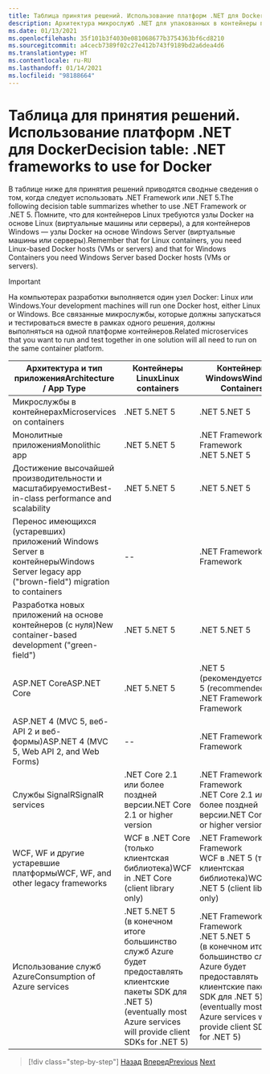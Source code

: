 ```yaml
---
title: Таблица принятия решений. Использование платформ .NET для Docker
description: Архитектура микрослужб .NET для упакованных в контейнеры приложений .NET | Таблица принятия решений. Использование платформ .NET для Docker
ms.date: 01/13/2021
ms.openlocfilehash: 35f101b3f4030e081068677b3754363bf6cd8210
ms.sourcegitcommit: a4cecb7389f02c27e412b743f9189bd2a6dea4d6
ms.translationtype: HT
ms.contentlocale: ru-RU
ms.lasthandoff: 01/14/2021
ms.locfileid: "98188664"
---
```

# <a name="decision-table-net-frameworks-to-use-for-docker"></a><span data-ttu-id="38155-104">Таблица для принятия решений. Использование платформ .NET для Docker</span><span class="sxs-lookup"><span data-stu-id="38155-104">Decision table: .NET frameworks to use for Docker</span></span>

<span data-ttu-id="38155-105">В таблице ниже для принятия решений приводятся сводные сведения о том, когда следует использовать .NET Framework или .NET 5.</span><span class="sxs-lookup"><span data-stu-id="38155-105">The following decision table summarizes whether to use .NET Framework or .NET 5.</span></span> <span data-ttu-id="38155-106">Помните, что для контейнеров Linux требуются узлы Docker на основе Linux (виртуальные машины или серверы), а для контейнеров Windows — узлы Docker на основе Windows Server (виртуальные машины или серверы).</span><span class="sxs-lookup"><span data-stu-id="38155-106">Remember that for Linux containers, you need Linux-based Docker hosts (VMs or servers) and that for Windows Containers you need Windows Server based Docker hosts (VMs or servers).</span></span>

> [!IMPORTANT]
> <span data-ttu-id="38155-107">На компьютерах разработки выполняется один узел Docker: Linux или Windows.</span><span class="sxs-lookup"><span data-stu-id="38155-107">Your development machines will run one Docker host, either Linux or Windows.</span></span> <span data-ttu-id="38155-108">Все связанные микрослужбы, которые должны запускаться и тестироваться вместе в рамках одного решения, должны выполняться на одной платформе контейнеров.</span><span class="sxs-lookup"><span data-stu-id="38155-108">Related microservices that you want to run and test together in one solution will all need to run on the same container platform.</span></span>

| <span data-ttu-id="38155-109">Архитектура и тип приложения</span><span class="sxs-lookup"><span data-stu-id="38155-109">Architecture / App Type</span></span> | <span data-ttu-id="38155-110">Контейнеры Linux</span><span class="sxs-lookup"><span data-stu-id="38155-110">Linux containers</span></span> | <span data-ttu-id="38155-111">Контейнеры Windows</span><span class="sxs-lookup"><span data-stu-id="38155-111">Windows Containers</span></span> |
|-------------------------|------------------|--------------------|
| <span data-ttu-id="38155-112">Микрослужбы в контейнерах</span><span class="sxs-lookup"><span data-stu-id="38155-112">Microservices on containers</span></span> | <span data-ttu-id="38155-113">.NET 5</span><span class="sxs-lookup"><span data-stu-id="38155-113">.NET 5</span></span> | <span data-ttu-id="38155-114">.NET 5</span><span class="sxs-lookup"><span data-stu-id="38155-114">.NET 5</span></span> |
| <span data-ttu-id="38155-115">Монолитные приложения</span><span class="sxs-lookup"><span data-stu-id="38155-115">Monolithic app</span></span> | <span data-ttu-id="38155-116">.NET 5</span><span class="sxs-lookup"><span data-stu-id="38155-116">.NET 5</span></span> | <span data-ttu-id="38155-117">.NET Framework</span><span class="sxs-lookup"><span data-stu-id="38155-117">.NET Framework</span></span> <br/> <span data-ttu-id="38155-118">.NET 5</span><span class="sxs-lookup"><span data-stu-id="38155-118">.NET 5</span></span> |
| <span data-ttu-id="38155-119">Достижение высочайшей производительности и масштабируемости</span><span class="sxs-lookup"><span data-stu-id="38155-119">Best-in-class performance and scalability</span></span> | <span data-ttu-id="38155-120">.NET 5</span><span class="sxs-lookup"><span data-stu-id="38155-120">.NET 5</span></span> | <span data-ttu-id="38155-121">.NET 5</span><span class="sxs-lookup"><span data-stu-id="38155-121">.NET 5</span></span> |
| <span data-ttu-id="38155-122">Перенос имеющихся (устаревших) приложений Windows Server в контейнеры</span><span class="sxs-lookup"><span data-stu-id="38155-122">Windows Server legacy app ("brown-field") migration to containers</span></span> | -- | <span data-ttu-id="38155-123">.NET Framework</span><span class="sxs-lookup"><span data-stu-id="38155-123">.NET Framework</span></span> |
| <span data-ttu-id="38155-124">Разработка новых приложений на основе контейнеров (с нуля)</span><span class="sxs-lookup"><span data-stu-id="38155-124">New container-based development ("green-field")</span></span> | <span data-ttu-id="38155-125">.NET 5</span><span class="sxs-lookup"><span data-stu-id="38155-125">.NET 5</span></span> | <span data-ttu-id="38155-126">.NET 5</span><span class="sxs-lookup"><span data-stu-id="38155-126">.NET 5</span></span> |
| <span data-ttu-id="38155-127">ASP.NET Core</span><span class="sxs-lookup"><span data-stu-id="38155-127">ASP.NET Core</span></span> | <span data-ttu-id="38155-128">.NET 5</span><span class="sxs-lookup"><span data-stu-id="38155-128">.NET 5</span></span> | <span data-ttu-id="38155-129">.NET 5 (рекомендуется)</span><span class="sxs-lookup"><span data-stu-id="38155-129">.NET 5 (recommended)</span></span> <br/> <span data-ttu-id="38155-130">.NET Framework</span><span class="sxs-lookup"><span data-stu-id="38155-130">.NET Framework</span></span> |
| <span data-ttu-id="38155-131">ASP.NET 4 (MVC 5, веб-API 2 и веб-формы)</span><span class="sxs-lookup"><span data-stu-id="38155-131">ASP.NET 4 (MVC 5, Web API 2, and Web Forms)</span></span> | -- | <span data-ttu-id="38155-132">.NET Framework</span><span class="sxs-lookup"><span data-stu-id="38155-132">.NET Framework</span></span> |
| <span data-ttu-id="38155-133">Службы SignalR</span><span class="sxs-lookup"><span data-stu-id="38155-133">SignalR services</span></span> | <span data-ttu-id="38155-134">.NET Core 2.1 или более поздней версии</span><span class="sxs-lookup"><span data-stu-id="38155-134">.NET Core 2.1 or higher version</span></span> | <span data-ttu-id="38155-135">.NET Framework</span><span class="sxs-lookup"><span data-stu-id="38155-135">.NET Framework</span></span> <br/> <span data-ttu-id="38155-136">.NET Core 2.1 или более поздней версии</span><span class="sxs-lookup"><span data-stu-id="38155-136">.NET Core 2.1 or higher version</span></span> |
| <span data-ttu-id="38155-137">WCF, WF и другие устаревшие платформы</span><span class="sxs-lookup"><span data-stu-id="38155-137">WCF, WF, and other legacy frameworks</span></span> | <span data-ttu-id="38155-138">WCF в .NET Core (только клиентская библиотека)</span><span class="sxs-lookup"><span data-stu-id="38155-138">WCF in .NET Core (client library only)</span></span> | <span data-ttu-id="38155-139">.NET Framework</span><span class="sxs-lookup"><span data-stu-id="38155-139">.NET Framework</span></span> <br/> <span data-ttu-id="38155-140">WCF в .NET 5 (только клиентская библиотека)</span><span class="sxs-lookup"><span data-stu-id="38155-140">WCF in .NET 5 (client library only)</span></span> |
| <span data-ttu-id="38155-141">Использование служб Azure</span><span class="sxs-lookup"><span data-stu-id="38155-141">Consumption of Azure services</span></span> | <span data-ttu-id="38155-142">.NET 5</span><span class="sxs-lookup"><span data-stu-id="38155-142">.NET 5</span></span> <br/> <span data-ttu-id="38155-143">(в конечном итоге большинство служб Azure будет предоставлять клиентские пакеты SDK для .NET 5)</span><span class="sxs-lookup"><span data-stu-id="38155-143">(eventually most Azure services will provide client SDKs for .NET 5)</span></span> | <span data-ttu-id="38155-144">.NET Framework</span><span class="sxs-lookup"><span data-stu-id="38155-144">.NET Framework</span></span> <br/> <span data-ttu-id="38155-145">.NET 5</span><span class="sxs-lookup"><span data-stu-id="38155-145">.NET 5</span></span> <br/> <span data-ttu-id="38155-146">(в конечном итоге большинство служб Azure будет предоставлять клиентские пакеты SDK для .NET 5)</span><span class="sxs-lookup"><span data-stu-id="38155-146">(eventually most Azure services will provide client SDKs for .NET 5)</span></span> |

>[!div class="step-by-step"]
><span data-ttu-id="38155-147">[Назад](net-framework-container-scenarios.md)
>[Вперед](net-container-os-targets.md)</span><span class="sxs-lookup"><span data-stu-id="38155-147">[Previous](net-framework-container-scenarios.md)
[Next](net-container-os-targets.md)</span></span>
